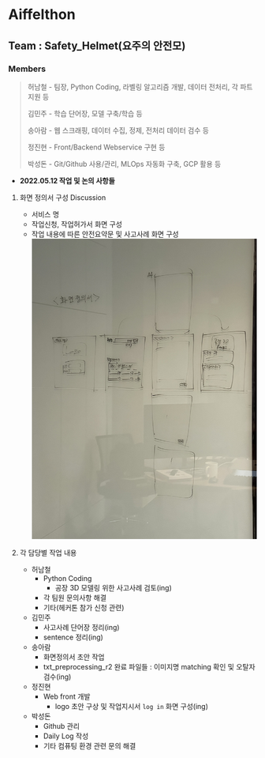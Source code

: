 # Aiffelthon
## Team : Safety_Helmet(요주의 안전모)
### Members
> 허남철 - 팀장, Python Coding, 라벨링 알고리즘 개발, 데이터 전처리, 각 파트 지원 등
>
> 김민주 - 학습 단어장, 모델 구축/학습 등
>
> 송아람 - 웹 스크래핑, 데이터 수집, 정제, 전처리 데이터 검수 등
>
> 정진현 - Front/Backend Webservice 구현 등
>
> 박성돈 - Git/Github 사용/관리, MLOps 자동화 구축, GCP 활용 등

- __2022.05.12 작업 및 논의 사항들__
1. 화면 정의서 구성 Discussion
    - 서비스 명
    - 작업신청, 작업허가서 화면 구성
    - 작업 내용에 따른 안전요약문 및 사고사례 화면 구성
    ![screen_configuration](https://github.com/ai-castlemoney/Safety_Helmet/blob/master/16.%20daily_log/images/screen_configuration.jpg)  


2. 각 담당별 작업 내용  
    - 허남철  
        - Python Coding  
            - 공장 3D 모델링 위한 사고사례 검토(ing)  
        - 각 팀원 문의사항 해결  
        - 기타(헤커톤 참가 신청 관련)
    - 김민주  
        - 사고사례 단어장 정리(ing)
        - sentence 정리(ing)
    - 송아람  
        - 화면정의서 초안 작업
        - txt_preprocessing_r2 완료 파일들 : 이미지명 matching 확인 및 오탈자 검수(ing)  
    - 정진현  
        - Web front 개발  
            - logo 초안 구상 및 작업지시서 `log in` 화면 구성(ing)  
    - 박성돈  
        - Github 관리  
        - Daily Log 작성  
        - 기타 컴퓨팅 환경 관련 문의 해결